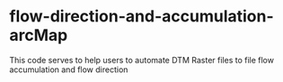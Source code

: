 # flow-direction-and-accumulation-arcMap
This code serves to help users to automate DTM Raster files to file flow accumulation and flow direction
